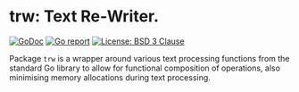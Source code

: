 # trw: Text Re-Writer.

[![GoDoc](https://godoc.org/github.com/maxim2266/trw?status.svg)](https://godoc.org/github.com/maxim2266/trw)
[![Go report](http://goreportcard.com/badge/maxim2266/trw)](http://goreportcard.com/report/maxim2266/trw)
[![License: BSD 3 Clause](https://img.shields.io/badge/License-BSD_3--Clause-yellow.svg)](https://opensource.org/licenses/BSD-3-Clause)

Package `trw` is a wrapper around various text processing functions from the
standard Go library to allow for functional composition of operations, also
minimising memory allocations during text processing.
